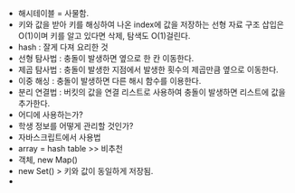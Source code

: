 - 해시테이블 = 사물함.
- 키와 값을 받아 키를 해싱하여 나온 index에 값을 저장하는 선형 자료 구조 삽입은 O(1)이며 키를 알고 있다면 삭제, 탐색도 O(1)걸린다.
- hash : 잘게 다져 요리한 것
- 선형 탐사법 : 충돌이 발생하면 옆으로 한 칸 이동한다.
- 제곱 탐사법 : 충돌이 발생한 지점에서 발생한 횟수의 제곱만큼 옆으로 이동한다.
- 이중 해싱 : 충돌이 발생하면 다른 해시 함수를 이용한다.
- 분리 연결법 : 버킷의 값을 연결 리스트로 사용하여 충돌이 발생하면 리스트에 값을 추가한다.
- 어디에 사용하는가?
- 학생 정보를 어떻게 관리할 것인가?
- 자바스크립트에서 사용법
- array = hash table >> 비추천
- 객체, new Map()
- new Set() > 키와 값이 동일하게 저장됨.
-
